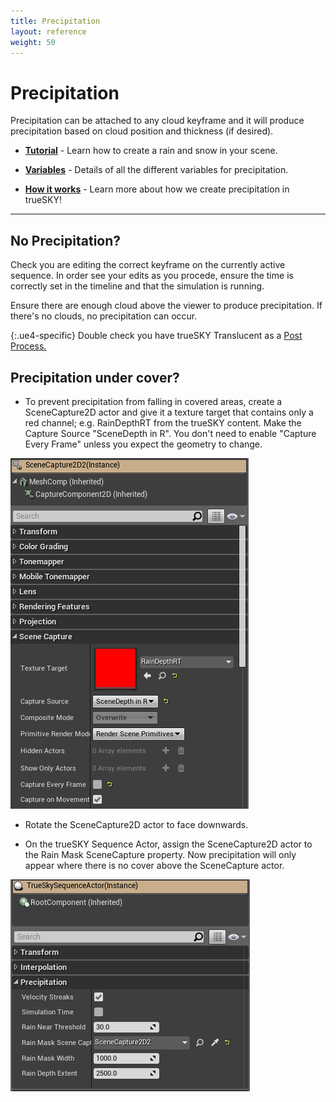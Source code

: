 ```yaml
---
title: Precipitation
layout: reference
weight: 50
---
```







Precipitation
====================
Precipitation can be attached to any cloud keyframe and it will produce precipitation based on cloud position and thickness (if desired).

* [**Tutorial**](tutorials.html)                                                                - Learn how to create a rain and snow in your scene.

* [**Variables**](variables.html)                                                       - Details of all the different variables for precipitation. 

* [**How it works**](works.html)                                                        - Learn more about how we create precipitation in trueSKY!


<hr>

No Precipitation?
-----------------
Check you are editing the correct keyframe on the currently active sequence. In order see your edits as you procede, ensure the time is correctly set in the timeline and that the simulation is running.

Ensure there are enough cloud above the viewer to produce precipitation. If there's no clouds, no precipitation can occur.

{:.ue4-specific}
Double check you have trueSKY Translucent as a [Post Process.](/faq.html#postprocess) 


<div class="ue4-specific">

Precipitation under cover?
--------------------------

* To prevent precipitation from falling in covered areas, create a SceneCapture2D actor and give it a texture target that contains only a red channel; e.g. RainDepthRT from the trueSKY content. Make the Capture Source "SceneDepth in R". You don't need to enable "Capture Every Frame" unless you expect the geometry to change.

![](/images/unreal/scenecapture2dProperties.png)


* Rotate the SceneCapture2D actor to face downwards.

* On the trueSKY Sequence Actor, assign the SceneCapture2D actor to the Rain Mask SceneCapture property. Now precipitation will only appear where there is no cover above the SceneCapture actor.

![](/images/unreal/precipitationProperties.png)


</div>
